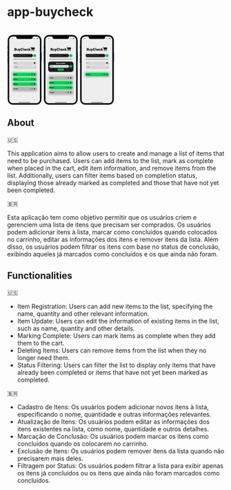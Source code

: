 # app-buycheck

<div style="display: inline_block"><br>
  <img align="center" alt="mobile" width="80" src="assets/mobile (7).png">
  <img align="center" alt="mobile" width="80" src="assets/mobile (8).png">
  <img align="center" alt="mobile" width="80" src="assets/mobile (9).png">
</div>

## About
🇺🇸

This application aims to allow users to create and manage a list of items that need to be purchased. Users can add items to the list, mark as complete when placed in the cart, edit item information, and remove items from the list. Additionally, users can filter items based on completion status, displaying those already marked as completed and those that have not yet been completed.

🇧🇷

Esta aplicação tem como objetivo permitir que os usuários criem e gerenciem uma lista de itens que precisam ser comprados. Os usuários podem adicionar itens à lista, marcar como concluídos quando colocados no carrinho, editar as informações dos itens e remover itens da lista. Além disso, os usuários podem filtrar os itens com base no status de conclusão, exibindo aqueles já marcados como concluídos e os que ainda não foram.

## Functionalities
🇺🇸
- Item Registration: Users can add new items to the list, specifying the name, quantity and other relevant information.
- Item Update: Users can edit the information of existing items in the list, such as name, quantity and other details.
- Marking Complete: Users can mark items as complete when they add them to the cart.
- Deleting Items: Users can remove items from the list when they no longer need them.
- Status Filtering: Users can filter the list to display only items that have already been completed or items that have not yet been marked as completed.

🇧🇷
- Cadastro de Itens: Os usuários podem adicionar novos itens à lista, especificando o nome, quantidade e outras informações relevantes.
- Atualização de Itens: Os usuários podem editar as informações dos itens existentes na lista, como nome, quantidade e outros detalhes.
- Marcação de Conclusão: Os usuários podem marcar os itens como concluídos quando os colocarem no carrinho.
- Exclusão de Itens: Os usuários podem remover itens da lista quando não precisarem mais deles.
- Filtragem por Status: Os usuários podem filtrar a lista para exibir apenas os itens já concluídos ou os itens que ainda não foram marcados como concluídos.
